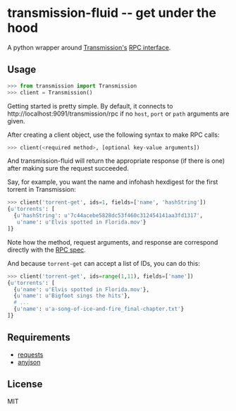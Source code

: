transmission-fluid -- get under the hood
========================================

A python wrapper around [Transmission's][transmission] [RPC
interface][rpc].

[transmission]: http://transmissionbt.com/
[rpc]: https://trac.transmissionbt.com/browser/trunk/extras/rpc-spec.txt

Usage
-----

```python
>>> from transmission import Transmission
>>> client = Transmission()
```

Getting started is pretty simple. By default, it connects to
http://localhost:9091/transmission/rpc if no `host`, `port` or `path`
arguments are given.

After creating a client object, use the following syntax to make RPC calls:

```python
>>> client(<required method>, [optional key-value arguments])
```

And transmission-fluid will return the appropriate response (if there
is one) after making sure the request succeeded.

Say, for example, you want the name and infohash hexdigest for the
first torrent in Transmission:

```python
>>> client('torrent-get', ids=1, fields=['name', 'hashString'])
{u'torrents': [
  {u'hashString': u'7c44acebe5828dc53f460c312454141aa3fd1317',
   u'name': u'Elvis spotted in Florida.mov'}
]}
```

Note how the method, request arguments, and response are correspond
directly with the [RPC
spec](https://trac.transmissionbt.com/browser/trunk/extras/rpc-spec.txt#L131).

And because `torrent-get` can accept a list of IDs, you can do this:

```python
>>> client('torrent-get', ids=range(1,11), fields=['name'])
{u'torrents': [
  {u'name': u'Elvis spotted in Florida.mov'},
  {u'name': u'Bigfoot sings the hits'},
  # ...
  {u'name': u'a-song-of-ice-and-fire_final-chapter.txt'}
]}
```

Requirements
------------

- [requests](http://python-requests.org/)
- [anyjson](http://pypi.python.org/pypi/anyjson)

License
-------

MIT
